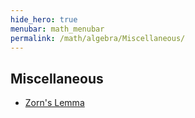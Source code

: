 ```yaml
---
hide_hero: true
menubar: math_menubar
permalink: /math/algebra/Miscellaneous/
---
```


## Miscellaneous
- [Zorn's Lemma](Zorn's_Lemma.md)